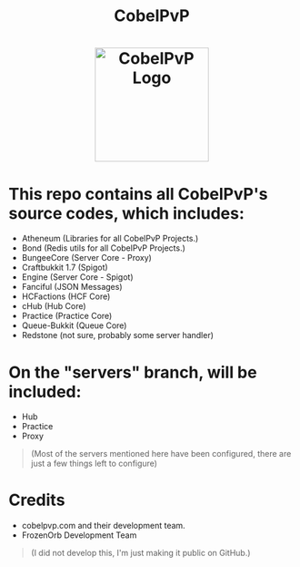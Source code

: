 # <p align="center"><b>CobelPvP</b></p>
# <p align="center"><img width="200" src="https://github.com/Desistirei/CobelPvP/assets/35118711/64b98732-5b8f-40fe-b62a-05425683013d" alt="CobelPvP Logo"></p>

# This repo contains all CobelPvP's source codes, which includes:
- Atheneum (Libraries for all CobelPvP Projects.)
- Bond (Redis utils for all CobelPvP Projects.)
- BungeeCore (Server Core - Proxy)
- Craftbukkit 1.7 (Spigot)
- Engine (Server Core - Spigot)
- Fanciful (JSON Messages)
- HCFactions (HCF Core)
- cHub (Hub Core)
- Practice (Practice Core)
- Queue-Bukkit (Queue Core)
- Redstone (not sure, probably some server handler)

# On the "servers" branch, will be included:
- Hub
- Practice
- Proxy

>(Most of the servers mentioned here have been configured, there are just a few things left to configure)

# Credits
- cobelpvp.com and their development team.
- FrozenOrb Development Team

>(I did not develop this, I'm just making it public on GitHub.)
